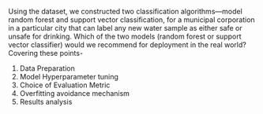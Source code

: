 Using the dataset, we constructed two classification algorithms—model random forest and support vector classification, for a municipal corporation in a particular city that can label any new water sample as either safe or unsafe for drinking. Which of the two models (random forest or support vector classifier) would we recommend for deployment in the real world? 
Covering these points-
1. Data Preparation 
2. Model Hyperparameter tuning
3. Choice of Evaluation Metric 
4. Overfitting avoidance mechanism 
5. Results analysis 
    

